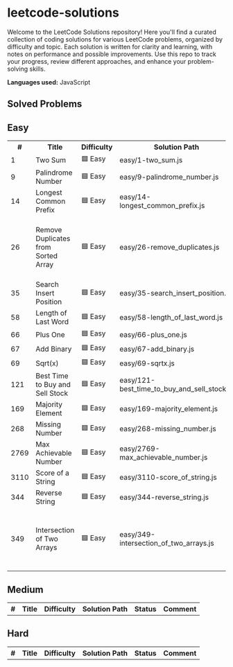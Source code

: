 # leetcode-solutions

Welcome to the LeetCode Solutions repository! Here you'll find a curated collection of coding solutions for various LeetCode problems, organized by difficulty and topic. Each solution is written for clarity and learning, with notes on performance and possible improvements. Use this repo to track your progress, review different approaches, and enhance your problem-solving skills.

**Languages used:** JavaScript

## Solved Problems

## Easy

<table>
	<tr>
		<th>#</th>
		<th>Title</th>
		<th>Difficulty</th>
		<th>Solution Path</th>
		<th>Status</th>
		<th>Comment</th>
	</tr>
			<tr><td>1</td><td>Two Sum</td><td>🟦 Easy</td><td>easy/1-two_sum.js</td><td>✅</td><td></td></tr>
			<tr><td>9</td><td>Palindrome Number</td><td>🟦 Easy</td><td>easy/9-palindrome_number.js</td><td>✅</td><td></td></tr>
			<tr><td>14</td><td>Longest Common Prefix</td><td>🟦 Easy</td><td>easy/14-longest_common_prefix.js</td><td>✅</td><td></td></tr>
			<tr><td>26</td><td>Remove Duplicates from Sorted Array</td><td>🟦 Easy</td><td>easy/26-remove_duplicates.js</td><td>✅</td><td>Uses two-pointer technique; consider edge cases and optimizations.</td></tr>
			<tr><td>35</td><td>Search Insert Position</td><td>🟦 Easy</td><td>easy/35-search_insert_position.js</td><td>✅</td><td></td></tr>
			<tr><td>58</td><td>Length of Last Word</td><td>🟦 Easy</td><td>easy/58-length_of_last_word.js</td><td>✅</td><td></td></tr>
			<tr><td>66</td><td>Plus One</td><td>🟦 Easy</td><td>easy/66-plus_one.js</td><td>✅</td><td></td></tr>
			<tr><td>67</td><td>Add Binary</td><td>🟦 Easy</td><td>easy/67-add_binary.js</td><td>✅</td><td></td></tr>
			<tr><td>69</td><td>Sqrt(x)</td><td>🟦 Easy</td><td>easy/69-sqrtx.js</td><td>✅</td><td></td></tr>
			<tr><td>121</td><td>Best Time to Buy and Sell Stock</td><td>🟦 Easy</td><td>easy/121-best_time_to_buy_and_sell_stock.js</td><td>✅</td><td></td></tr>
			<tr><td>169</td><td>Majority Element</td><td>🟦 Easy</td><td>easy/169-majority_element.js</td><td>✅</td><td></td></tr>
			<tr><td>268</td><td>Missing Number</td><td>🟦 Easy</td><td>easy/268-missing_number.js</td><td>✅</td><td></td></tr>
			<tr><td>2769</td><td>Max Achievable Number</td><td>🟦 Easy</td><td>easy/2769-max_achievable_number.js</td><td>✅</td><td></td></tr>
			<tr><td>3110</td><td>Score of a String</td><td>🟦 Easy</td><td>easy/3110-score_of_string.js</td><td>✅</td><td></td></tr>
			<tr><td>344</td><td>Reverse String</td><td>🟦 Easy</td><td>easy/344-reverse_string.js</td><td>✅</td><td></td></tr>
			<tr><td>349</td><td>Intersection of Two Arrays</td><td>🟦 Easy</td><td>easy/349-intersection_of_two_arrays.js</td><td>🟡</td><td>The solution needs to be enhanced due to its slow execution time.</td></tr>
</table>

## Medium

<table>
<tr>
		<th>#</th>
		<th>Title</th>
		<th>Difficulty</th>
		<th>Solution Path</th>
		<th>Status</th>
		<th>Comment</th>
	</tr>
</table>

## Hard

<table>
<tr>
		<th>#</th>
		<th>Title</th>
		<th>Difficulty</th>
		<th>Solution Path</th>
		<th>Status</th>
		<th>Comment</th>
	</tr>
</table>
